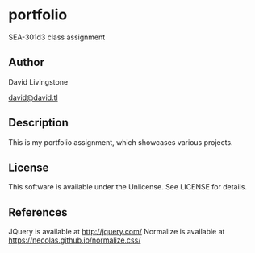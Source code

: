 # portfolio

SEA-301d3 class assignment

## Author
David Livingstone

david@david.tl

## Description
This is my portfolio assignment, which showcases various projects.

## License
This software is available under the Unlicense. See LICENSE for details.

## References
JQuery is available at http://jquery.com/
Normalize is available at https://necolas.github.io/normalize.css/
